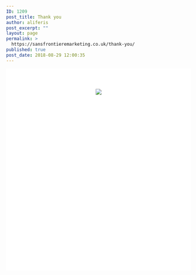 ```yaml
---
ID: 1209
post_title: Thank you
author: aliferis
post_excerpt: ""
layout: page
permalink: >
  https://sansfrontieremarketing.co.uk/thank-you/
published: true
post_date: 2018-08-29 12:00:35
---
```

<div id="pac-container" style="background-color: #fff; background-image: url('/pacman/page-bg.jpg');padding: 20px;"><div style="padding:15px;background-color:#fff; background-image: url('/pacman/data/img/gui/title2.png'); background-repeat:no-repeat; background-position: center 15px; width:320px; height:480px; margin-left:auto; margin-right:auto; text-align:center;">
<!--<a href="/welcome/"><img src="/pacman/data/img/gui/learn-about.png" style="margin-left:auto; margin-right:auto; margin-top:160px;"></a><br/>-->
<a href="/pacman-game/"><img src="/pacman/data/img/gui/next-player.png" style="margin-left:auto; margin-right:auto; margin-top:20px;"></a>
</div></div>